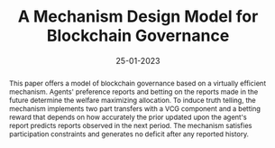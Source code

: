 ---
order: 1
title: "A Mechanism Design Model for Blockchain Governance"
date: 25-01-2023
presenter:
  name: "Olga Gorelkina"
  url: "https://www.gorelkina.com/home"
  affiliation: "University of Liverpool Management School"
  image: "/assets/images/olga.JPG" 
abstract: |
 This paper offers a model of blockchain governance based on a virtually efficient mechanism. Agents' preference reports and betting on the reports made in the future determine the welfare maximizing allocation. To induce truth telling, the mechanism implements two part transfers with a VCG component and a betting reward that depends on how accurately the prior updated upon the agent's report predicts reports observed in the next period. The mechanism satisfies participation constraints and generates no deficit after any reported history.
slides: "https://drive.google.com/file/d/1kRj9ts9cG4v30KYoTQFqFfO-OO4QWWgK/view?usp=share_link"
---